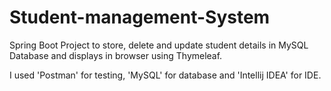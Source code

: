 # Student-management-System

Spring Boot Project to store, delete and update student details in MySQL Database and displays in browser using Thymeleaf.

I used 'Postman' for testing, 'MySQL' for database and 'Intellij IDEA' for IDE.
